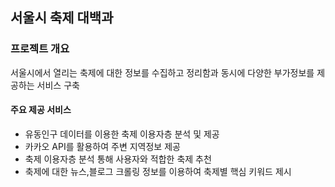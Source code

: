 
## 서울시 축제 대백과

### 프로젝트 개요
 서울시에서 열리는 축제에 대한 정보를 수집하고 정리함과 동시에 다양한 부가정보를 제공하는 서비스 구축

#### 주요 제공 서비스
- 유동인구 데이터를 이용한 축제 이용자층 분석 및 제공
- 카카오 API를 활용하여 주변 지역정보 제공
- 축제 이용자층 분석 통해 사용자와 적합한 축제 추천
- 축제에 대한 뉴스,블로그 크롤링 정보를 이용하여 축제별 핵심 키워드 제시

